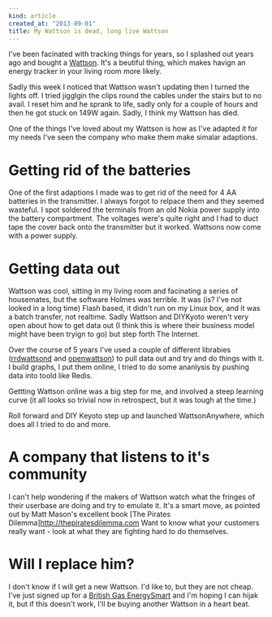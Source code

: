 ```yaml
---
kind: article
created_at: "2013-09-01"
title: My Wattson is dead, long live Wattson
---
```

I've been facinated with tracking things for years, so I splashed out years ago and bought a [Wattson](http://www.diykyoto.com/uk/).  It's a beutiful thing, which makes havign an energy tracker in your living room more likely.

Sadly this week I noticed that Wattson wasn't updating then I turned the lights off.  I tried jigglgin the clips round the cables under the stairs but to no avail.  I reset him and he sprank to life, sadly only for a couple of hours and then he got stuck on 149W again.  Sadly, I think my Wattson has died.

One of the things I've loved about my Wattson is how as I've adapted it for my needs I've seen the company who make them make simalar adaptions.

# Getting rid of the batteries
One of the first adaptions I made was to get rid of the need for 4 AA batteries in the transmitter.  I always forgot to relpace them and they seemed wasteful.  I spot soldered the terminals from an old Nokia power supply into the battery compartment.  The voltages were's quite right and I had to duct tape the cover back onto the transmitter but it worked.  Wattsons now come with a power supply.

# Getting data out
Wattson was cool, sitting in my living room and facinating a series of housemates, but the software Holmes was terrible.  It was (is? I've not looked in a long time) Flash based, it didn't run on my Linux box, and it was a batch transfer, not realtime.  Sadly Wattson and DIYKyoto weren't very open about how to get data out (I think this is where their business model might have been tryign to go) but step forth The Internet.  

Over the course of 5 years I've used a couple of different librabies ([rrdwattsond](http://pikarinen.com/rrdwattsond/) and [openwattson](http://dialog.hut.fi/openwattson/)) to pull data out and try and do things with it.  I build graphs, I put them online, I tried to do some ananlysis by pushing data into toold like Redis.

Gettting Wattson online was a big step for me, and involved a steep learning curve (it all looks so trivial now in retrospect, but it was tough at the time.)

Roll forward and DIY Keyoto step up and launched WattsonAnywhere, which does all I tried to do and more.

# A company that listens to it's community
I can't help wondering if the makers of Wattson watch what the fringes of their userbase are doing and try to emulate it.  It's a smart move, as pointed out by Matt Mason's excellent book [The Pirates Dilemma]http://thepiratesdilemma.com  Want to know what your customers really want - look at what they are fighting hard to do themselves.

# Will I replace him?
I don't know if I will get a new Wattson.  I'd like to, but they are not cheap.  I've just signed up for a [British Gas EnergySmart](http://www.britishgas.co.uk/products-and-services/gas-and-electricity/energysmart/electricity-monitor.html) and I'm hoping I can hijak it, but if this doesn't work, I'll be buying another Wattson in a heart beat.
